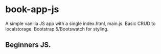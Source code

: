 # book-app-js
A simple vanilla JS app with a single index.html, main.js. Basic CRUD to localstorage.
Bootstrap 5/Bootswatch for styling.
## Beginners JS.
